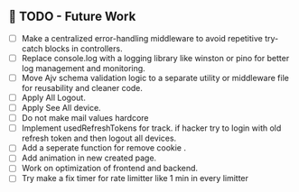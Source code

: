 ## 🚧 TODO - Future Work

- [ ] Make a centralized error-handling middleware to avoid repetitive try-catch blocks in controllers.
- [ ] Replace console.log with a logging library like winston or pino for better log management and monitoring.
- [ ] Move Ajv schema validation logic to a separate utility or middleware file for reusability and cleaner code.
- [ ] Apply All Logout.
- [ ] Apply See All device.
- [ ] Do not make mail values hardcore
- [ ] Implement usedRefreshTokens for track. if hacker try to login with old refresh token and then logout all devices.
- [ ] Add a seperate function for remove cookie .
- [ ] Add animation in new created page.
- [ ] Work on optimization of frontend and backend.
- [ ] Try make a fix timer for rate limitter like 1 min in every limitter
